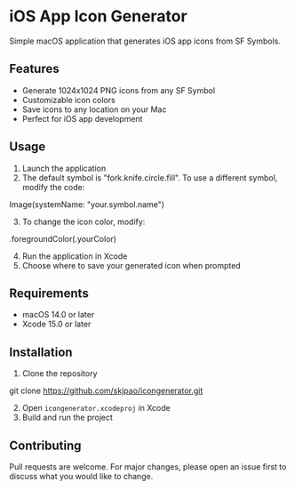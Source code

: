 # iOS App Icon Generator

Simple macOS application that generates iOS app icons from SF Symbols.

## Features

- Generate 1024x1024 PNG icons from any SF Symbol
- Customizable icon colors
- Save icons to any location on your Mac
- Perfect for iOS app development

## Usage

1. Launch the application
2. The default symbol is "fork.knife.circle.fill". To use a different symbol, modify the code:

Image(systemName: "your.symbol.name")


3. To change the icon color, modify:

.foregroundColor(.yourColor)


4. Run the application in Xcode
5. Choose where to save your generated icon when prompted

## Requirements

- macOS 14.0 or later
- Xcode 15.0 or later

## Installation

1. Clone the repository

git clone https://github.com/skjpao/icongenerator.git


2. Open `icongenerator.xcodeproj` in Xcode
3. Build and run the project

## Contributing

Pull requests are welcome. For major changes, please open an issue first to discuss what you would like to change.